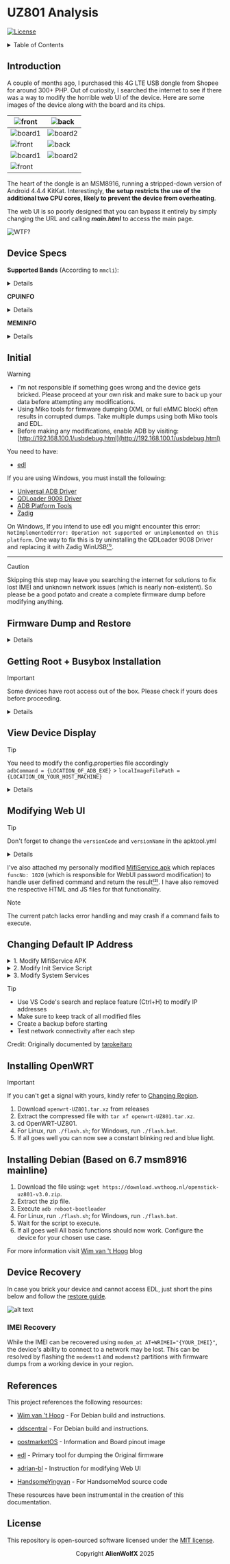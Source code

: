 # UZ801 Analysis

[![License](https://img.shields.io/badge/license-MIT-blue)](LICENSE)

<details>

<summary>Table of Contents</summary>

- [Introduction](#introduction)
- [Initial](#initial)
- [Firmware Dump and Restore](#firmware-dump-and-restore)
- [Getting Root and Busybox Installation](#getting-root--busybox-installation)
- [View Device Display](#view-device-display)
- [Modifying Web UI](#modifying-web-ui)
- [Changing Default IP Address](#changing-default-ip-address)
- [Installing OpenWrt](#installing-openwrt)
- [Installing Debian (6.7)](#installing-debian-based-on-67-msm8916-mainline)
- [Troubleshooting](rsc/troubleshooting.md)
- [Device Recovery](#device-recovery)
- [IMEI Recovery](#imei-recovery)
- [References](#references)
- [License](#license)

</details>

## Introduction

A couple of months ago, I purchased this 4G LTE USB dongle from Shopee for around 300+ PHP. Out of curiosity, I searched the internet to see if there was a way to modify the horrible web UI of the device. Here are some images of the device along with the board and its chips.

| ![front](https://i.ibb.co/55fNj7D/front.jpg "front")    | ![back](https://i.ibb.co/2s72SLL/back.jpg "back")       |
| ------------------------------------------------------- | ------------------------------------------------------- |
| ![board1](https://i.ibb.co/5vZXKMQ/board1.jpg "board1") | ![board2](https://i.ibb.co/1Z8WZq0/board2.jpg "board2") |
| ![front](https://i.ibb.co/sbChyH9/cpu.jpg "front")      | ![back](https://i.ibb.co/Z8mh33d/storage.jpg "back")    |
| ![board1](https://i.ibb.co/jTwXYQ8/soc1.jpg "board1")   | ![board2](https://i.ibb.co/GWfPq4M/soc2.jpg "board2")   |
| ![front](https://i.ibb.co/dQ82vyz/soc3.jpg "front")     |                                                         |

The heart of the dongle is an MSM8916, running a stripped-down version of Android 4.4.4 KitKat. Interestingly, **the setup restricts the use of the additional two CPU cores, likely to prevent the device from overheating**.

The web UI is so poorly designed that you can bypass it entirely by simply changing the URL and calling **_main.html_** to access the main page.

![WTF?](https://i.ibb.co/NYnHgC1/horrible_authentication.gif)

## Device Specs

**Supported Bands** (According to `mmcli`):

<details>

| Band Type | Band Number | Frequency (MHz) |
| --------- | ----------- | --------------- |
| UTRAN     | 1           | 2100            |
| UTRAN     | 8           | 900             |
| EUTRAN    | 1           | 2100            |
| EUTRAN    | 3           | 1800            |
| EUTRAN    | 5           | 850             |
| EUTRAN    | 7           | 2600            |
| EUTRAN    | 8           | 900             |
| EUTRAN    | 20          | 800             |
| EUTRAN    | 38          | 2600 TDD        |
| EUTRAN    | 40          | 2300 TDD        |
| EUTRAN    | 41          | 2500 TDD        |

</details>

**CPUINFO**

<details>

```bash
processor       : 0
model name      : ARMv7 Processor rev 0 (v7l)
BogoMIPS        : 38.40
Features        : swp half thumb fastmult vfp edsp neon vfpv3 tls vfpv4 idiva idivt
CPU implementer : 0x41
CPU architecture: 7
CPU variant     : 0x0
CPU part        : 0xd03
CPU revision    : 0

processor       : 1
model name      : ARMv7 Processor rev 0 (v7l)
BogoMIPS        : 38.40
Features        : swp half thumb fastmult vfp edsp neon vfpv3 tls vfpv4 idiva idivt
CPU implementer : 0x41
CPU architecture: 7
CPU variant     : 0x0
CPU part        : 0xd03
CPU revision    : 0

Hardware        : Qualcomm Technologies, Inc MSM8916
Revision        : 0000
Serial          : 0000000000000000
Processor       : ARMv7 Processor rev 0 (v7l)
```

</details>

**MEMINFO**

<details>

```bash
MemTotal:         397824 kB
MemFree:           53692 kB
Buffers:            1720 kB
Cached:            68792 kB
SwapCached:         3156 kB
Active:            92836 kB
Inactive:         106204 kB
Active(anon):      62516 kB
Inactive(anon):    67424 kB
Active(file):      30320 kB
Inactive(file):    38780 kB
Unevictable:        1136 kB
Mlocked:               0 kB
SwapTotal:        196604 kB
SwapFree:         180944 kB
Dirty:                28 kB
Writeback:             0 kB
AnonPages:        126840 kB
Mapped:            36980 kB
Shmem:               276 kB
Slab:              31164 kB
SReclaimable:       9572 kB
SUnreclaim:        21592 kB
KernelStack:        5040 kB
PageTables:         5428 kB
NFS_Unstable:          0 kB
Bounce:                0 kB
WritebackTmp:          0 kB
CommitLimit:      395516 kB
Committed_AS:    4596648 kB
VmallocTotal:     499712 kB
VmallocUsed:       49008 kB
VmallocChunk:     309276 kB
```

</details>

## Initial

> [!WARNING]
>
> - I'm not responsible if something goes wrong and the device gets bricked. Please proceed at your own risk and make sure to back up your data before attempting any modifications.
> - Using Miko tools for firmware dumping (XML or full eMMC block) often results in corrupted dumps. Take multiple dumps using both Miko tools and EDL.
> - Before making any modifications, enable ADB by visiting: [http://192.168.100.1/usbdebug.html](http://192.168.100.1/usbdebug.html)

You need to have:

- [edl](https://github.com/bkerler/edl)

If you are using Windows, you must install the following:

- [Universal ADB Driver](https://adb.clockworkmod.com/)
- [QDLoader 9008 Driver](https://qdloader9008.com/)
- [ADB Platform Tools](https://gist.github.com/ifiokjr/b70882d3f1182ed48ec7eefa5c93a740)
- [Zadig](https://zadig.akeo.ie/)

On Windows, If you intend to use edl you might encounter this error: `NotImplementedError: Operation not supported or unimplemented on this platform`. One way to fix this is by uninstalling the QDLoader 9008 Driver and replacing it with Zadig WinUSB[⁽¹⁾](https://github.com/bkerler/edl/issues/349#issuecomment-2060152724).

---

> [!CAUTION]
> Skipping this step may leave you searching the internet for solutions to fix lost IMEI and unknown network issues (which is nearly non-existent). So please be a good potato and create a complete firmware dump before modifying anything.

## Firmware Dump and Restore

<details>
To enable EDL mode on your device, execute the following command:

`adb reboot edl`

Alternatively, for a more hands-on approach, you can short the D+ and GND on the USB or the 2 pads on the board before connecting it to your computer. Once the device is in EDL mode, execute the following commands to create a full backup:

`python3 edl rf {your_filename}.bin`

To restore simply run:

`python3 edl wf {your_filename}.bin`

for individual backup:

`python3 edl rl {your_foldername} --genxml`

You can then use tools such as PowerISO to view the different partitions of the dump.

</details>

## Getting Root + Busybox Installation

> [!IMPORTANT]  
> Some devices have root access out of the box. Please check if yours does before proceeding.

<details>
To gain root access, you need to install SuperSU on the USB dongle. Ensure you have the following files:

- [SuperSU](https://github.com/AlienWolfX/UZ801-USB_MODEM/releases/download/rev1/SR5-SuperSU-v2.82-SR5-20171001224502.zip)
- [TWRP](https://github.com/AlienWolfX/UZ801-USB_MODEM/releases/download/rev1/twrp-3.1.1-0-seed.img)

After obtaining the necessary files, open a new terminal and execute the following commands:

```bash
adb push SR5-SuperSU-v2.82-SR5-20171001224502.zip /sdcard

adb reboot bootloader

fastboot boot twrp-3.1.1-0-seed.img
```

The device may take some time to restart adb. Please be patient. Once adb is up and running again, proceed with the following commands:

```bash
adb shell

twrp install /sdcard/SR5-SuperSU-v2.82-SR5-20171001224502.zip

reboot
```

### Installing Busybox

The busybox packed with the device doesn't work and some commands are missing thus if you want to use the command such as `vi` then you must install it

Steps:

1. Download [busybox.apk](https://github.com/AlienWolfX/UZ801-USB_MODEM/releases/download/rev1/busybox.apk)
2. Install `adb install busybox.apk`
3. Refer to [View Display](https://github.com/AlienWolfX/UZ801-USB_MODEM?tab=readme-ov-file#view-device-display) and Open the busybox application
4. Press Install and grant root permission.
5. Done!

</details>

## View Device Display

> [!TIP]
> You need to modify the config.properties file accordingly  
> `adbCommand = {LOCATION_OF_ADB_EXE}` > `localImageFilePath = {LOCATION_ON_YOUR_HOST_MACHINE}`

<details>
We can use adbcontrol to see what's happening with the device.

- [adbcontrol](https://github.com/AlienWolfX/UZ801-USB_MODEM/releases/download/rev1/adbcontrol.zip)

By default, there is a screen timeout which results in a black screen when no activity is present. To bypass this, we need to run:

```bash
adb shell settings put system screen_off_timeout 2147483647

adb shell input keyevent 26
```

Steps:

```bash
extract adbcontrol.zip

cd adbcontrol

java -jar adbcontrol.jar
```

</details>

## Modifying Web UI

> [!TIP]  
> Don't forget to change the `versionCode` and `versionName` in the apktool.yml

<details>
First and foremost, we need to identify the correct APK file. Some versions of this dongle come with Jetty2m.apk and MifiService.apk. In my case, the MifiService.apk was located in `/system/priv-app/MifiService.apk`. I then pulled the APK using the command `adb pull /system/priv-app/MifiService.apk`

Fetch test-keys:

```bash
git clone https://android.googlesource.com/platform/build

cd build/target/product/security/

openssl pkcs8 -inform DER -nocrypt -in platform.pk8 -out platform.pem

openssl pkcs12 -export -in platform.x509.pem -inkey platform.pem -out platform.p12 -password pass:android -name testkey

keytool -importkeystore -deststorepass android -destkeystore platform.keystore -srckeystore platform.p12 -srcstoretype PKCS12 -srcstorepass android

mv platform.keystore {YOUR_WORK_DIR}
```

Decompile apk:

`java -jar apktool.jar d {APP_NAME}.apk -o {APP_NAME}`

You can then start to customization under the assets folder

Recompile apk(If asked for a passphrase type `android`):

`java -jar apktool.jar b -o unsigned.apk {APP_NAME}`

Zipalign:

```bash
zipalign -v 4 unsigned.apk aligned.apk

jarsigner -verbose -sigalg SHA1withRSA -digestalg SHA1 -keystore ./platform.keystore  aligned.apk testkey
```

Install apk:

`adb install -r aligned.apk`

</details>

I've also attached my personally modified [MifiService.apk](https://github.com/AlienWolfX/UZ801-USB_MODEM/releases/download/rev1/MifiService_with_cmd_shell.apk) which replaces `funcNo: 1020` (which is responsible for WebUI password modification) to handle user defined command and return the result[⁽²⁾](https://github.com/AlienWolfX/UZ801-USB_MODEM/issues/8#issuecomment-2462613369). I have also removed the respective HTML and JS files for that functionality.

> [!NOTE]
> The current patch lacks error handling and may crash if a command fails to execute.

## Changing Default IP Address

<details>
<summary>1. Modify MifiService APK</summary>

```bash
# Download WebUI from Device
adb pull /system/priv-app/MifiService.apk

# Decompile APK
java -jar apktool.jar d MifiService.apk -o MifiService

# Edit IP addresses in decompiled files
# Replace all instances of '192.168.100.' with your desired IP

# Recompile (passphrase: android)
java -jar apktool.jar b -o unsigned.apk MifiService

# Sign and align
zipalign -v 4 unsigned.apk aligned.apk
jarsigner -verbose -sigalg SHA1withRSA -digestalg SHA1 -keystore ./platform.keystore aligned.apk testkey

# Install modified APK
adb install -r aligned.apk
```

</details>

<details>
<summary>2. Modify Init Service Script</summary>

```bash
# Mount system as writable
adb shell mount -o rw,remount,rw /system

# Edit init script
adb shell busybox vi /system/bin/initmifiservice.sh

# Replace all instances of '192.168.100.' with your desired IP
```

</details>

<details>
<summary>3. Modify System Services</summary>

```bash
# Pull services.jar
adb pull /system/framework/services.jar

# Decompile JAR
java -jar apktool.jar d -o services services.jar

# Edit IP addresses in decompiled files
# Replace all instances of '192.168.100.' with your desired IP

# Recompile JAR
java -jar apktool.jar b -c -f -o services.jar services

# Push modified JAR
adb push services.jar /system/framework/

# Remount system as read-only
adb shell mount -o ro,remount,ro /system

# Reboot device
adb reboot
```

</details>

> [!TIP]
>
> - Use VS Code's search and replace feature (Ctrl+H) to modify IP addresses
> - Make sure to keep track of all modified files
> - Create a backup before starting
> - Test network connectivity after each step

Credit: Originally documented by [tarokeitaro](https://github.com/AlienWolfX/UZ801-USB_MODEM/issues/11#issuecomment-2473418269)

## Installing OpenWRT

> [!IMPORTANT]
> If you can't get a signal with yours, kindly refer to [Changing Region](rsc/troubleshooting.md#changing-modem-region).

1. Download `openwrt-UZ801.tar.xz` from releases
2. Extract the compressed file with `tar xf openwrt-UZ801.tar.xz`.
3. cd OpenWRT-UZ801.
4. For Linux, run `./flash.sh`; for Windows, run `./flash.bat`.
5. If all goes well you can now see a constant blinking red and blue light.

## Installing Debian (Based on 6.7 msm8916 mainline)

1. Download the file using: `wget https://download.wvthoog.nl/openstick-uz801-v3.0.zip`.
2. Extract the zip file.
3. Execute `adb reboot-bootloader`
4. For Linux, run `./flash.sh`; for Windows, run `./flash.bat`.
5. Wait for the script to execute.
6. If all goes well All basic functions should now work. Configure the device for your chosen use case.

For more information visit [Wim van 't Hoog](https://wvthoog.nl/openstick/) blog

## Device Recovery

In case you brick your device and cannot access EDL, just short the pins below and follow the [restore guide](#firmware-dump-and-restore).

![alt text](https://wiki.postmarketos.org/images/0/00/Uz801_board.jpg "UZ801 Board")

### IMEI Recovery

While the IMEI can be recovered using `modem_at AT+WRIMEI="{YOUR_IMEI}"`, the device's ability to connect to a network may be lost. This can be resolved by flashing the `modemst1` and `modemst2` partitions with firmware dumps from a working device in your region.

## References

This project references the following resources:

- [Wim van 't Hoog](https://wvthoog.nl/openstick/) - For Debian build and instructions.

- [ddscentral](https://github.com/ddscentral) - For Debian build and instructions.

- [postmarketOS](<https://wiki.postmarketos.org/wiki/Zhihe_series_LTE_dongles_(generic-zhihe)>) - Information and Board pinout image

- [edl](https://github.com/bkerler/edl) - Primary tool for dumping the Original firmware

- [adrian-bl](https://github.com/adrian-bl) - Instruction for modifying Web UI

- [HandsomeYingyan](https://github.com/HandsomeYingyan) - For HandsomeMod source code

These resources have been instrumental in the creation of this documentation.

## License

This repository is open-sourced software licensed under the [MIT license](https://opensource.org/licenses/MIT).

<p align="center">Copyright <b>AlienWolfX</b> 2025</p>
